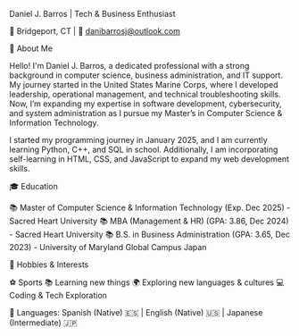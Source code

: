 Daniel J. Barros | Tech & Business Enthusiast

📍 Bridgeport, CT | 📧 danibarrosj@outlook.com

🚀 About Me

Hello! I'm Daniel J. Barros, a dedicated professional with a strong background in computer science, business administration, and IT support. My journey started in the United States Marine Corps, where I developed leadership, operational management, and technical troubleshooting skills. Now, I’m expanding my expertise in software development, cybersecurity, and system administration as I pursue my Master’s in Computer Science & Information Technology.

I started my programming journey in January 2025, and I am currently learning Python, C++, and SQL in school. Additionally, I am incorporating self-learning in HTML, CSS, and JavaScript to expand my web development skills. 


🎓 Education

📚 Master of Computer Science & Information Technology (Exp. Dec 2025) - Sacred Heart University
📚 MBA (Management & HR) (GPA: 3.86, Dec 2024) - Sacred Heart University
📚 B.S. in Business Administration (GPA: 3.65, Dec 2023) - University of Maryland Global Campus Japan

🎯 Hobbies & Interests

⚽ Sports
📚 Learning new things
🌍 Exploring new languages & cultures
💻 Coding & Tech Exploration

🔹 Languages: Spanish (Native) 🇪🇸 | English (Native) 🇺🇸 | Japanese (Intermediate) 🇯🇵
